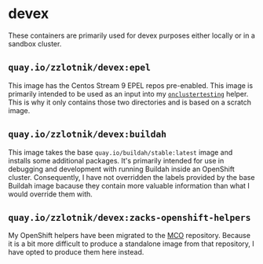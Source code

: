 # devex

These containers are primarily used for devex purposes either locally or in a sandbox cluster.

## `quay.io/zzlotnik/devex:epel`

This image has the Centos Stream 9 EPEL repos pre-enabled. This image is
primarily intended to be used as an input into my
[`onclustertesting`](https://github.com/cheesesashimi/zacks-openshift-helper)
helper. This is why it only contains those two directories and is based on a scratch image.

## `quay.io/zzlotnik/devex:buildah`

This image takes the base `quay.io/buildah/stable:latest` image and installs
some additional packages. It's primarily intended for use in debugging and
development with running Buildah inside an OpenShift cluster. Consequently, I
have not overridden the labels provided by the base Buildah image bacause they
contain more valuable information than what I would override them with.

## `quay.io/zzlotnik/devex:zacks-openshift-helpers`

My OpenShift helpers have been migrated to the
[MCO](https://github.com/openshift/machine-config-operator) repository. Because
it is a bit more difficult to produce a standalone image from that repository,
I have opted to produce them here instead.
